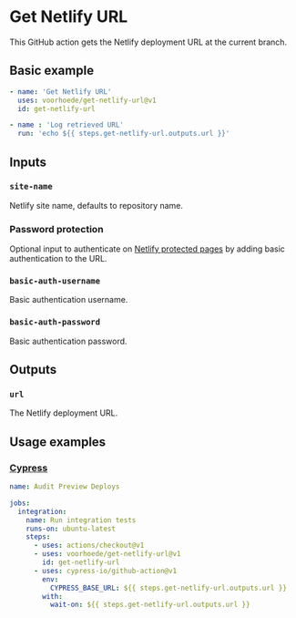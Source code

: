 # Get Netlify URL
This GitHub action gets the Netlify deployment URL at the current branch.

## Basic example
```yaml
- name: 'Get Netlify URL'
  uses: voorhoede/get-netlify-url@v1
  id: get-netlify-url

- name : 'Log retrieved URL'
  run: 'echo ${{ steps.get-netlify-url.outputs.url }}'
```

## Inputs

### `site-name`
Netlify site name, defaults to repository name.

### Password protection
Optional input to authenticate on [Netlify protected pages](https://docs.netlify.com/visitor-access/password-protection/) by adding basic authentication to the URL.

### `basic-auth-username`
Basic authentication username.

### `basic-auth-password`
Basic authentication password.

## Outputs

### `url`
The Netlify deployment URL.

## Usage examples

### [Cypress](https://github.com/cypress-io/github-action)
```yaml
name: Audit Preview Deploys

jobs:
  integration:
    name: Run integration tests
    runs-on: ubuntu-latest
    steps:
      - uses: actions/checkout@v1
      - uses: voorhoede/get-netlify-url@v1
        id: get-netlify-url
      - uses: cypress-io/github-action@v1
        env:
          CYPRESS_BASE_URL: ${{ steps.get-netlify-url.outputs.url }}
        with:
          wait-on: ${{ steps.get-netlify-url.outputs.url }}
```
